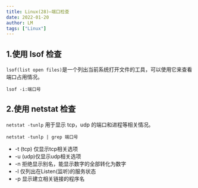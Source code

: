 ```yaml
---
title: Linux(28)—端口检查
date: 2022-01-20
author: LM
tags: ["Linux"]
---
```


## 1.使用 lsof 检查

`lsof(list open files)`是一个列出当前系统打开文件的工具，可以使用它来查看端口占用情况。

```shell
lsof -i:端口号
```

## 2.使用 netstat 检查

`netstat -tunlp` 用于显示 tcp，udp 的端口和进程等相关情况。

```
netstat -tunlp | grep 端口号
```

- -t (tcp) 仅显示tcp相关选项
- -u (udp)仅显示udp相关选项
- -n 拒绝显示别名，能显示数字的全部转化为数字
- -l 仅列出在Listen(监听)的服务状态
- -p 显示建立相关链接的程序名

